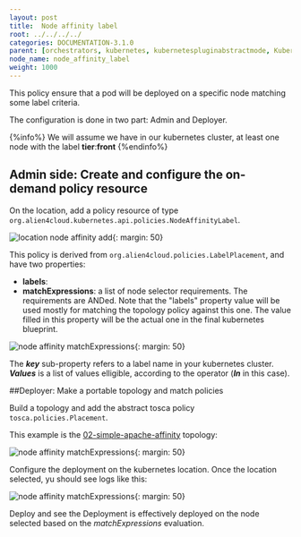 ```yaml
---
layout: post
title:  Node affinity label
root: ../../../../
categories: DOCUMENTATION-3.1.0
parent: [orchestrators, kubernetes, kubernetespluginabstractmode, Kubernetes_policies ]
node_name: node_affinity_label
weight: 1000
---
```


This policy ensure that a pod will be deployed on a specific node matching some label criteria.

The configuration is done in two part: Admin and Deployer.

{%info%}
  We will assume we have in our kubernetes cluster, at least one node with the label **tier**:**front**
{%endinfo%}

## Admin side: Create and configure the on-demand policy resource

On the location, add a policy resource of type `org.alien4cloud.kubernetes.api.policies.NodeAffinityLabel`.

![location node affinity add](../../../images/3.1.0/user_guide/policies/add_k8s_nodeAffinity_policy.png){: margin: 50}

This policy is derived from `org.alien4cloud.policies.LabelPlacement`, and have two properties:

- **labels**:
- **matchExpressions**: a list of node selector requirements. The requirements are ANDed.
          Note that the "labels" property value will be used mostly for matching the topology policy against this one.
          The value filled in this property will be the actual one in the final kubernetes blueprint.

![node affinity matchExpressions](../../../images/3.1.0/user_guide/policies/node_aff_matchExp_edit.png){: margin: 50}

The ___key___ sub-property refers to a label name in your kubernetes cluster. ___Values___ is a list of values elligible, according to the operator (___In___ in this case).

##Deployer: Make a portable topology and match policies

Build a topology and add the abstract tosca policy `tosca.policies.Placement`.

This example is the [02-simple-apache-affinity](https://github.com/alien4cloud/samples/blob/master/org/alien4cloud/doc/kube/topology/02-simple-apache-affinity/tosca.yaml) topology:

![node affinity matchExpressions](../../../images/3.1.0/user_guide/topology_editor/policies/node_aff_matchExp_edit.png){: margin: 50}

Configure the deployment on the kubernetes location. Once the location selected, yu should see logs like this:

![node affinity matchExpressions](../../../images/3.1.0/user_guide/policies/nodeAff_config_ok.png){: margin: 50}

Deploy and see the Deployment is effectively deployed on the node selected based on the _matchExpressions_ evaluation.
